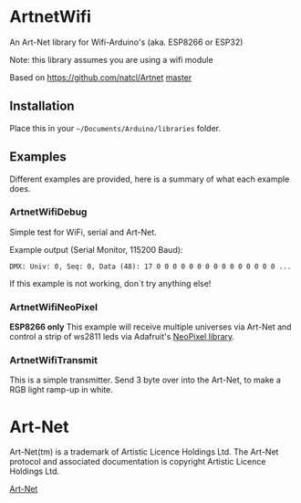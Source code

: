 # ArtnetWifi

An Art-Net library for Wifi-Arduino's (aka. ESP8266 or ESP32)

Note: this library assumes you are using a wifi module

Based on https://github.com/natcl/Artnet [master](https://github.com/natcl/Artnet/archive/master.zip)

## Installation

Place this in your `~/Documents/Arduino/libraries` folder.

## Examples

Different examples are provided, here is a summary of what each example does.

### ArtnetWifiDebug

Simple test for WiFi, serial and Art-Net.

Example output (Serial Monitor, 115200 Baud):
```
DMX: Univ: 0, Seq: 0, Data (48): 17 0 0 0 0 0 0 0 0 0 0 0 0 0 0 0 ...
```

If this example is not working, don`t try anything else!

### ArtnetWifiNeoPixel

**ESP8266 only**
This example will receive multiple universes via Art-Net and control a strip of ws2811 leds via Adafruit's [NeoPixel library](https://github.com/adafruit/Adafruit_NeoPixel).

### ArtnetWifiTransmit

This is a simple transmitter. Send 3 byte over into the Art-Net, to make a RGB light ramp-up in white.

# Art-Net

Art-Net(tm) is a trademark of Artistic Licence Holdings Ltd. The Art-Net protocol and associated documentation is copyright Artistic Licence Holdings Ltd.

[Art-Net](http://www.artisticlicence.com/WebSiteMaster/User%20Guides/art-net.pdf)
